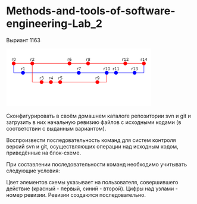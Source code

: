 # Methods-and-tools-of-software-engineering-Lab_2
Выриант 1163

![alt text](revisions.png)​

Сконфигурировать в своём домашнем каталоге репозитории svn и git и загрузить в них начальную ревизию файлов с исходными кодами (в соответствии с выданным вариантом).

Воспроизвести последовательность команд для систем контроля версий svn и git, осуществляющих операции над исходным кодом, приведённые на блок-схеме.

При составлении последовательности команд необходимо учитывать следующие условия:

Цвет элементов схемы указывает на пользователя, совершившего действие (красный - первый, синий - второй).
Цифры над узлами - номер ревизии. Ревизии создаются последовательно.
